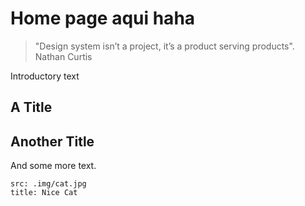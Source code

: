 # Home page aqui haha

> "Design system isn’t a project, it’s a product serving products". Nathan Curtis

Introductory text

## A Title


## Another Title

And some more text.

```image
src: .img/cat.jpg
title: Nice Cat
```